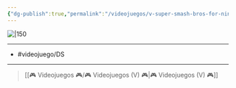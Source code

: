 ```yaml
---
{"dg-publish":true,"permalink":"/videojuegos/v-super-smash-bros-for-nintendo-3-ds/"}
---
```



![|150](https://images.igdb.com/igdb/image/upload/t_cover_big/co1wvk.jpg)

---

- #videojuego/DS

---

> [[🎮 Videojuegos 🎮/🎮 Videojuegos (V) 🎮\|🎮 Videojuegos (V) 🎮]]
